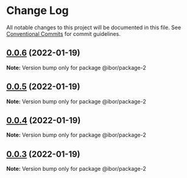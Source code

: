 # Change Log

All notable changes to this project will be documented in this file.
See [Conventional Commits](https://conventionalcommits.org) for commit guidelines.

## [0.0.6](https://github.com/borisov-ivan-2k1/LernaTest/compare/v0.0.5...v0.0.6) (2022-01-19)

**Note:** Version bump only for package @ibor/package-2





## [0.0.5](https://github.com/borisov-ivan-2k1/LernaTest/compare/v0.0.4...v0.0.5) (2022-01-19)

**Note:** Version bump only for package @ibor/package-2





## [0.0.4](https://github.com/borisov-ivan-2k1/LernaTest/compare/v0.0.3...v0.0.4) (2022-01-19)

**Note:** Version bump only for package @ibor/package-2





## [0.0.3](https://github.com/borisov-ivan-2k1/LernaTest/compare/v0.0.2...v0.0.3) (2022-01-19)

**Note:** Version bump only for package @ibor/package-2
